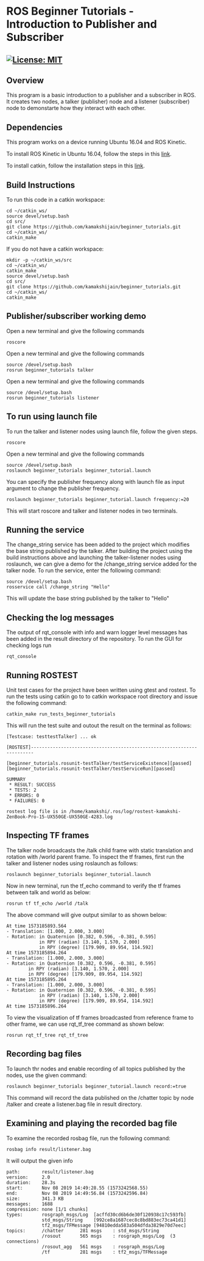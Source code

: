 # ROS Beginner Tutorials - Introduction to Publisher and Subscriber  
[![License: MIT](https://img.shields.io/badge/License-MIT-yellow.svg)](https://opensource.org/licenses/MIT)
---

## Overview

This program is a basic introduction to a publisher and a subscriber in ROS. It creates two nodes, a talker (publisher) node and a listener (subscriber) node to demonstarte how they interact with each other.

## Dependencies
This program works on a device running Ubuntu 16.04 and ROS Kinetic.

To install ROS Kinetic in Ubuntu 16.04, follow the steps in this [link](http://wiki.ros.org/kinetic/Installation/Ubuntu).

To install catkin, follow the installation steps in this [link](http://wiki.ros.org/catkin).

## Build Instructions

To run this code in a catkin workspace:
```
cd ~/catkin_ws/
source devel/setup.bash
cd src/
git clone https://github.com/kamakshijain/beginner_tutorials.git
cd ~/catkin_ws/
catkin_make
```
If you do not have a catkin workspace:
```
mkdir -p ~/catkin_ws/src
cd ~/catkin_ws/
catkin_make
source devel/setup.bash
cd src/
git clone https://github.com/kamakshijain/beginner_tutorials.git
cd ~/catkin_ws/
catkin_make
```

## Publisher/subscriber working demo

Open a new terminal and give the following commands
```
roscore
```

Open a new terminal and give the following commands
```
source /devel/setup.bash
rosrun beginner_tutorials talker
```

Open a new terminal and give the following commands
```
source /devel/setup.bash
rosrun beginner_tutorials listener
```
## To run using launch file

To run the talker and listener nodes using launch file, follow the given steps.
```
roscore
```

Open a new terminal and give the following commands
```
source /devel/setup.bash
roslaunch beginner_tutorials beginner_tutorial.launch
```
You can specify the publisher frequency along with launch file as input argument to change the publisher frequency.
```
roslaunch beginner_tutorials beginner_tutorial.launch frequency:=20
```
This will start roscore and talker and listener nodes in two terminals. 

## Running the service

The change_string service has been added to the project which modifies the base string published by the talker.
After building the project using the build instructions above and launching the talker-listener nodes using roslaunch, we can give a demo for the /change_string service added for the talker node. To run the service, enter the following command:

```
source /devel/setup.bash
rosservice call /change_string "Hello"
```
This will update the base string published by the talker to "Hello"

## Checking the log messages
The output of rqt_console with info and warn logger level messages has been added in the result directory of the repository. To run the GUI for checking logs run
```
rqt_console
```

## Running ROSTEST

Unit test cases for the project have been written using gtest and rostest. To run the tests using catkin go to to catkin workspace root directory and issue the following command:
```
catkin_make run_tests_beginner_tutorials
```

This will run the test suite and outout the result on the terminal as follows:
```
[Testcase: testtestTalker] ... ok

[ROSTEST]-----------------------------------------------------------------------

[beginner_tutorials.rosunit-testTalker/testServiceExistence][passed]
[beginner_tutorials.rosunit-testTalker/testServiceRun][passed]

SUMMARY
 * RESULT: SUCCESS
 * TESTS: 2
 * ERRORS: 0
 * FAILURES: 0

rostest log file is in /home/kamakshi/.ros/log/rostest-kamakshi-ZenBook-Pro-15-UX550GE-UX550GE-4283.log

```


## Inspecting TF frames
The talker node broadcasts the /talk child frame with static translation and rotation with /world parent frame. To inspect the tf frames, first run the talker and listener nodes using roslaunch as follows:
```
roslaunch beginner_tutorials beginner_tutorial.launch
```
Now in new terminal, run the tf_echo command to verify the tf frames between talk and world as below:
```
rosrun tf tf_echo /world /talk
```
The above command will give output similar to as shown below:
```
At time 1573185893.564
- Translation: [1.000, 2.000, 3.000]
- Rotation: in Quaternion [0.382, 0.596, -0.381, 0.595]
            in RPY (radian) [3.140, 1.570, 2.000]
            in RPY (degree) [179.909, 89.954, 114.592]
At time 1573185894.264
- Translation: [1.000, 2.000, 3.000]
- Rotation: in Quaternion [0.382, 0.596, -0.381, 0.595]
	    in RPY (radian) [3.140, 1.570, 2.000]
	    in RPY (degree) [179.909, 89.954, 114.592]
At time 1573185895.264
- Translation: [1.000, 2.000, 3.000]
- Rotation: in Quaternion [0.382, 0.596, -0.381, 0.595]
            in RPY (radian) [3.140, 1.570, 2.000]
            in RPY (degree) [179.909, 89.954, 114.592]
At time 1573185896.264
```

To view the visualization of tf frames broadcasted from reference frame to other frame, we can use rqt_tf_tree command as shown below:
```
rosrun rqt_tf_tree rqt_tf_tree
```

## Recording bag files
To launch thr nodes and enable recording of all topics published by the nodes, use the given command:
```
roslaunch beginner_tutorials beginner_tutorial.launch record:=true
```
This command will record the data published on the /chatter topic by node /talker and create a listener.bag file in result directory.

## Examining and playing the recorded bag file
To examine the recorded rosbag file, run the following command:
```
rosbag info result/listener.bag
```

It will output the given info
```
path:        result/listener.bag
version:     2.0
duration:    28.3s
start:       Nov 08 2019 14:49:28.55 (1573242568.55)
end:         Nov 08 2019 14:49:56.84 (1573242596.84)
size:        341.3 KB
messages:    1688
compression: none [1/1 chunks]
types:       rosgraph_msgs/Log  [acffd30cd6b6de30f120938c17c593fb]
             std_msgs/String    [992ce8a1687cec8c8bd883ec73ca41d1]
             tf2_msgs/TFMessage [94810edda583a504dfda3829e70d7eec]
topics:      /chatter      281 msgs    : std_msgs/String
             /rosout       565 msgs    : rosgraph_msgs/Log  (3 connections)
             /rosout_agg   561 msgs    : rosgraph_msgs/Log 
             /tf           281 msgs    : tf2_msgs/TFMessage
```



